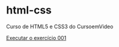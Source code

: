# html-css
 Curso de HTML5 e CSS3 do CursoemVideo


<a href="https://leonardoclerton.github.io/html-css/index.html">Executar o exercício 001</a>